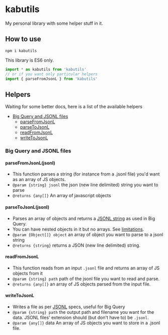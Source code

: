 # kabutils

My personal library with some helper stuff in it.

## How to use

```
npm i kabutils
```

This library is ES6 only.

```javascript
import * as kabutils from 'kabutils'
// or if you want only particular helpers
import { parseFromJsonL } from 'kabutils'
```

## Helpers

Waiting for some better docs, here is a list of the available helpers

- [Big Query and JSONL files](#big-query-and-jsonl-files)
  - [parseFromJsonL](#parsefromjsonl)
  - [parseToJsonL](#parsetojsonl)
  - [readFromJsonL](#readfromjsonl)
  - [writeToJsonL](#writetojsonl)

### Big Query and JSONL files

#### parseFromJsonL(jsonl)

- This function parses a string (for instance from a .jsonl file) you'd want as an array of JS objects.
- `@param {string} jsonl` the json (new line delimited) string you want to parse
- `@returns {any[]}` An array of javascript objects

#### parseToJsonL(jsonl)

- Parses an array of objects and returns a [JSONL string](https://jsonlines.org/) as used in Big Query.
- You can have nested objects in it but no arrays. See [limitations](https://cloud.google.com/bigquery/docs/loading-data-cloud-storage-json).
- `@param {Object[]} object` an array of object you want to parse to a jsonl string
- `@returns {string}` returns a JSON (new line delimited) string.

#### readFromJsonL

- This function reads from an input `.jsonl` file and returns an array of JS objects from it
- `@param {string} path` path of the jsonl file you want to read and parse.
- `@returns {any[]}` an array of JS objects parsed from the input file.

#### writeToJsonL

- Writes a file as per [JSONL](https://jsonlines.org/) specs, useful for Big Query
- `@param {string} path` the output path and filename you want for the data. JSONL files' extension should (but don't have to) be `.jsonl`.
- `@param {any[]}` data An array of JS objects you want to store in a .jsonl file.
